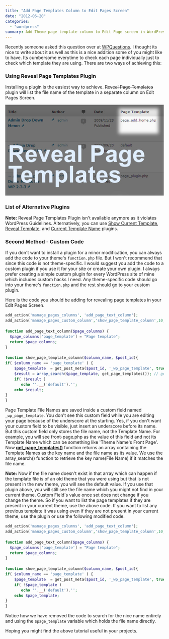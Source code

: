 ```yaml
---
title: "Add Page Templates Column to Edit Pages Screen"
date: "2012-06-20"
categories: 
  - "wordpress"
summary: Add Theme page template column to Edit Page screen in WordPress.
---
```


Recently someone asked this question over at [WPQuestions](https://wpquestions.com/question/showLoggedIn/id/4130). I thought its nice to write about it as well as this is a nice addition some of you might like to have. Its cumbersome everytime to check each page individually just to check which template they are using. There are two ways of achieving this:

### Using Reveal Page Templates Plugin

Installing a plugin is the easiest way to achieve. ~~Reveal Page Templates~~ plugin will list the file name of the template in a separate column on Edit Pages Screen.

![Reveal Page Templates plugin screenshot](images/reveal-page-templates.jpg#center "Reveal Page Templates")

### List of Alternative Plugins

**Note:** Reveal Page Templates Plugin isn't available anymore as it violates WordPress Guidelines. Alternatively, you can use [Show Current Template](https://wordpress.org/plugins/show-current-template/), [Reveal Template](https://wordpress.org/plugins/reveal-template/), and [Current Template Name](https://wordpress.org/plugins/current-template-name/) plugins.

### Second Method - Custom Code

If you don't want to install a plugin for a minor modification, you can always add the code to your theme's `function.php` file. But I won't recommend that since this code is not theme-specific. I would suggest you add the code to a custom plugin if you use it for your site or create your own plugin. I always prefer creating a simple custom plugin for every WordPress site of mine which includes custom hacks I need. Any theme-specific code should go into your theme's `function.php` and the rest should go to your custom plugin.

Here is the code you should be adding for revealing page templates in your Edit Pages Screen.

```php
add_action('manage_pages_columns', 'add_page_text_column');
add_action('manage_pages_custom_column','show_page_template_column',10,2);

function add_page_text_column($page_columns) {
  $page_columns['page_template'] = "Page template";
  return $page_columns;
}

function show_page_template_column($column_name, $post_id){
if( $column_name == 'page_template' ) {
    $page_template 	= get_post_meta($post_id, '_wp_page_template', true); // file name
    $result = array_search($page_template, get_page_templates()); // get template nice name
    if( !$result )
       echo ''.__('default').'';
    echo $result;
}
}
```

Page Template File Names are saved inside a custom field named `_wp_page_template`. You don't see this custom field while you are editing your page because of the underscore at the starting. Yes, if you don't want your custom field to be visible, just insert an underscore before its name. But this custom field only stores the file name, not the Template Name. For example, you will see front-page.php as the value of this field and not its Template Name which can be something like 'Theme Name's Front Page'. Now **[get\_page\_templates()](https://developer.wordpress.org/reference/functions/get_page_templates/)** function returns an array containing the Template Names as the key name and the file name as its value. We use the array\_search() function to retrieve the key name(File Name) if it matches the file name.

**Note:** Now if the file name doesn't exist in that array which can happen if the template file is of an old theme that you were using but that is not present in the new theme, you will see the default value. If you use that plugin above, you will still see the file name which you might not find in your current theme. Custom Field's value once set does not change if you change the theme. So if you want to list the page templates if they are present in your current theme, use the above code. If you want to list any previous template it was using even if they are not present in your current theme, use the plugin or use the following modified code.

```php
add_action('manage_pages_columns', 'add_page_text_column');
add_action('manage_pages_custom_column','show_page_template_column',10,2);

function add_page_text_column($page_columns) {
  $page_columns['page_template'] = "Page template";
  return $page_columns;
}

function show_page_template_column($column_name, $post_id){
if( $column_name == 'page_template' ) {
    $page_template 	= get_post_meta($post_id, '_wp_page_template', true); // file name
    if( !$page_template )
       echo ''.__('default').'';
    echo $page_template;
}
}
```

Notice how we have removed the code to search for the nice name entirely and using the `$page_template` variable which holds the file name directly.

Hoping you might find the above tutorial useful in your projects.
